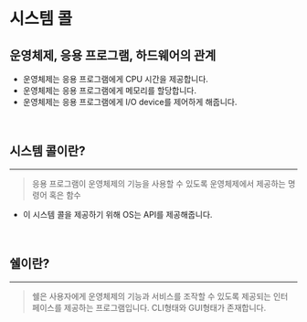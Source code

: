 # 시스템 콜

## 운영체제, 응용 프로그램, 하드웨어의 관계

- 운영체제는 응용 프로그램에게 CPU 시간을 제공합니다.
- 운영체제는 응용 프로그램에게 메모리를 할당합니다.
- 운영체제는 응용 프로그램에게 I/O device를 제어하게 해줍니다.

<br>

## 시스템 콜이란?

---

> 응용 프로그램이 운영체제의 기능을 사용할 수 있도록 운영체제에서 제공하는 명령어 혹은 함수

- 이 시스템 콜을 제공하기 위해 OS는 API를 제공해줍니다.

<br>

## 쉘이란?

---

> 쉘은 사용자에게 운영체제의 기능과 서비스를 조작할 수 있도록 제공되는 인터 페이스를 제공하는 프로그램입니다. CLI형태와 GUI형태가 존재합니다.
